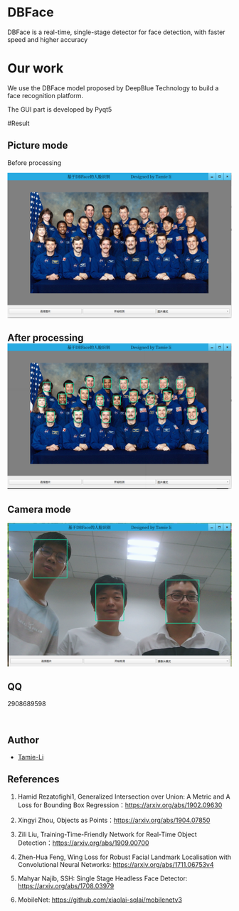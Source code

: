 # DBFace 
DBFace is a real-time, single-stage detector for face detection, with faster speed and higher accuracy

# Our work

We use the DBFace model proposed by DeepBlue Technology to build a face recognition platform.

The GUI part is developed by Pyqt5

#Result
## Picture mode

Before processing

![before](result/start.png)

After processing
![after](result/end.png)
---
## Camera mode
![camera](result/camera.png)

## QQ

2908689598

<br/>


## Author
- [Tamie-Li](https://github.com/Tamie-Li)



## References

1. Hamid Rezatofighi1, Generalized Intersection over Union: A Metric and A Loss for Bounding Box Regression：https://arxiv.org/abs/1902.09630

2. Xingyi Zhou, Objects as Points：https://arxiv.org/abs/1904.07850

3. Zili Liu, Training-Time-Friendly Network for Real-Time Object Detection：https://arxiv.org/abs/1909.00700

4. Zhen-Hua Feng, Wing Loss for Robust Facial Landmark Localisation with Convolutional Neural Networks: https://arxiv.org/abs/1711.06753v4

5. Mahyar Najib, SSH: Single Stage Headless Face Detector: https://arxiv.org/abs/1708.03979

6. MobileNet: https://github.com/xiaolai-sqlai/mobilenetv3

